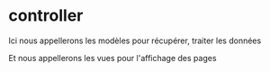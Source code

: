 # controller
Ici nous appellerons les modèles pour récupérer, traiter les données

Et nous appellerons les vues pour l'affichage des pages